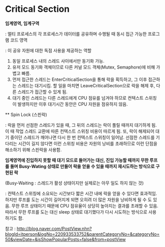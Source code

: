 # Critical Section

**임계영역, 임계구역**

: 멀티 프로세스의 각 프로세스가 데이터를 공유하며 수행될 때 동시 접근 가능한 프로그램 코드 영역

: 이 공유 자원에 대한 독점 사용을 제공하는 역할



1. 동일 프로세스 내의 스레드 사이에서만 동기화 가능.
2. 유저 모드 동기화 객체이므로 다른 커널 모드 객체(Mutex, Semaphore)에 비해 가볍고 빠름.
3. 먼저 접근한 스레드는 EnterCriticalSection을 통해 락을 획득하고, 그 이후 접근하는 스레드는 대기시킴. 할 일을 마치면 LeaveCriticalSection으로 락을 해제 후, 다른 스레드가 접근할 수 있게 됨.
4. 대기 중인 스레드는 다른 스레드에게 CPU 점유를 넘겨야 하므로 컨텍스트 스위칭이 발생하지만 이후 대기시간 동안은 CPU 자원을 점유하지 않음.

** Spin Lock (스핀락)

: 락을 먼저 선점한 스레드가 있을 때, 그 뒤의 스레드는 락이 풀릴 때까지 대기하게 됨. 이 때 작업 스레드 교환에 따른 컨텍스트 스위칭 비용이 따르게 됨. 또, 락이 해제되어 대기 중이던 스레드가 깨어나면 다시 한 번 컨텍스트 스위칭이 일어남. 선점한 스레드를 기다리는 시간이 길지 않다면 이런 스위칭 비용은 자원의 낭비를 초래하므로 이런 단점을 해소하기 위해 스핀락을 사용함.

**임계영역에 진입하지 못할 때 대기 모드로 들어가는 대신, 진입 가능할 때까지 무한 루프를 돌며 Busy-Wating 상태로 만들어 락을 얻을 수 있을 때까지 재시도하는 방식으로 구현된 락** 

(Busy-Waiting : 스레드가 활성 상태이지만 실제로는 아무 일도 하지 않는 것)

: 컨텍스트 스위칭에 소요되는 시간보다 짧은 시간 내에 락을 얻을 수 있다면 효과적임. 하지만 루프를 도는 시간이 길어지게 되면 오히려 더 많은 자원을 낭비하게 될 수 도 있음. 무한 루프 상태이기 때문에 CPU 점유율이 상당히 높아지는 결과를 초래할 수 있음. 따라서 무한 루프를 도는 대신 sleep 상태로 대기했다가 다시 시도하는 방식으로 사용하기도 함.





참고 : http://blog.naver.com/PostView.nhn?blogId=itperson&logNo=220933533752&parentCategoryNo=&categoryNo=50&viewDate=&isShowPopularPosts=false&from=postView